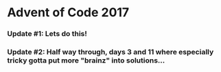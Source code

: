 # Advent of Code 2017

### Update #1: Lets do this!
### Update #2: Half way through, days 3 and 11 where especially tricky gotta put more "brainz" into solutions...
